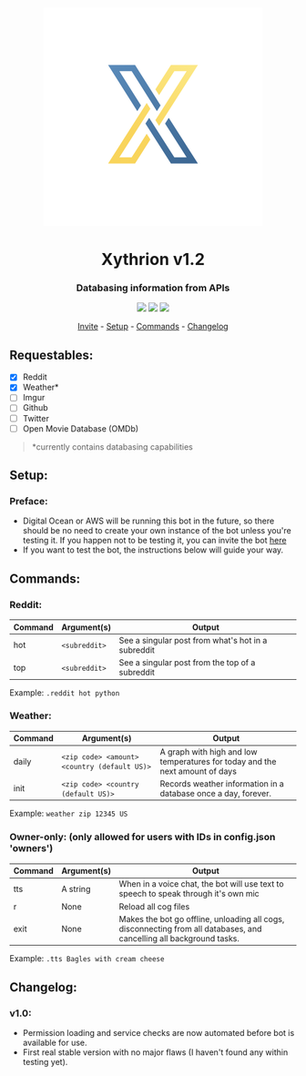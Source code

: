 <p align="center">
    <img src="images/icon.png"/>
</p>
<h1 align="center">Xythrion v1.2</h1>
<h3 align="center">Databasing information from APIs</h3>
<p align="center">
    <img src="https://img.shields.io/apm/l/vim-mode.svg"/>
    <img src="https://img.shields.io/badge/python-3.7.4-green.svg">
    <img src="https://img.shields.io/badge/discord-Xithrius%231318-green.svg">
</p>

<p align="center">
    <a href="https://discordapp.com/oauth2/authorize?client_id=591885341812850699&scope=bot&permissions=53992512">Invite</a> -
    <a href="#setup">Setup</a> -
    <a href="#commands">Commands</a> -
    <a href="#changelog">Changelog</a>
</p>


## Requestables:
- [x] Reddit
- [x] Weather*
- [ ] Imgur
- [ ] Github
- [ ] Twitter
- [ ] Open Movie Database (OMDb)

> *currently contains databasing capabilities


## Setup:
### Preface: 
* Digital Ocean or AWS will be running this bot in the future, so there should be no need to create your own instance of the bot unless you're testing it. If you happen not to be testing it, you can invite the bot [here](https://discordapp.com/oauth2/authorize?client_id=591885341812850699&scope=bot&permissions=53992512)
* If you want to test the bot, the instructions below will guide your way.


## Commands:

### Reddit:
|  Command  |  Argument(s)  |  Output  |
| ------------- | ------------- | ------------- |
|  hot  |  `<subreddit>`  |  See a singular post from what's hot in a subreddit  |
|  top  |  `<subreddit>`  |  See a singular post from the top of a subreddit  |

Example: `.reddit hot python`

### Weather:
|  Command  |  Argument(s)  |  Output  |
| ------------- | ------------- | ------------- |
|  daily  |  `<zip code> <amount> <country (default US)>`  |  A graph with high and low temperatures for today and the next amount of days  |
|  init  |  `<zip code> <country (default US)>`  |  Records weather information in a database once a day, forever.  |

Example: `weather zip 12345 US`

### Owner-only: (only allowed for users with IDs in config.json 'owners')
|  Command  |  Argument(s)  |  Output  |
| ------------- | ------------- | ------------- |
|  tts  |  A string  |  When in a voice chat, the bot will use text to speech to speak through it's own mic  |
|  r  |  None  |  Reload all cog files  |
|  exit  |  None  |  Makes the bot go offline, unloading all cogs, disconnecting from all databases, and cancelling all background tasks.  |

Example: `.tts Bagles with cream cheese`


## Changelog:

### v1.0:
* Permission loading and service checks are now automated before bot is available for use.
* First real stable version with no major flaws (I haven't found any within testing yet).
